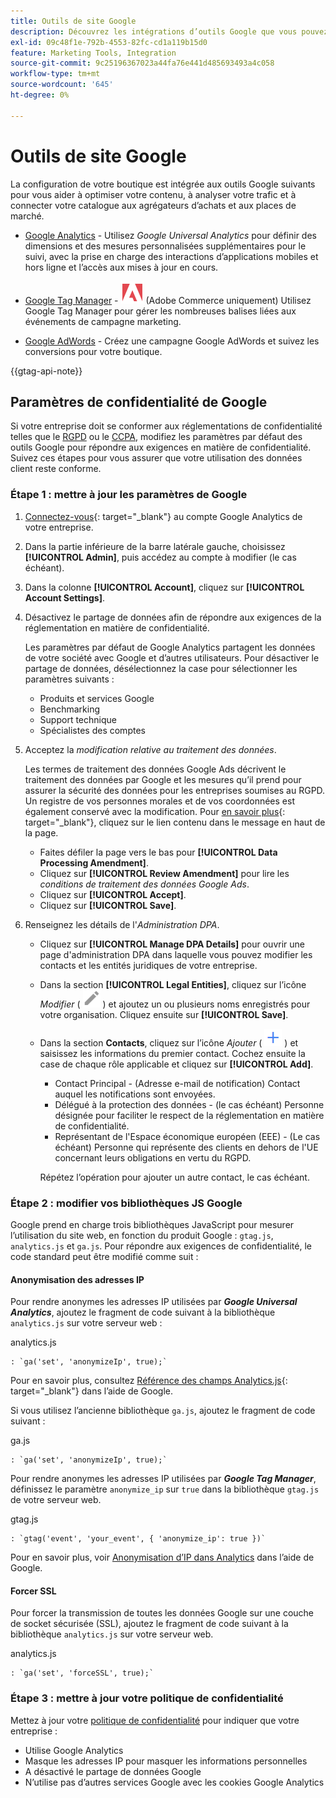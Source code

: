 ```yaml
---
title: Outils de site Google
description: Découvrez les intégrations d’outils Google que vous pouvez utiliser pour optimiser votre contenu, analyser votre trafic et connecter votre catalogue aux agrégateurs d’achats et aux places de marché.
exl-id: 09c48f1e-792b-4553-82fc-cd1a119b15d0
feature: Marketing Tools, Integration
source-git-commit: 9c25196367023a44fa76e441d485693493a4c058
workflow-type: tm+mt
source-wordcount: '645'
ht-degree: 0%

---
```


# Outils de site Google

La configuration de votre boutique est intégrée aux outils Google suivants pour vous aider à optimiser votre contenu, à analyser votre trafic et à connecter votre catalogue aux agrégateurs d’achats et aux places de marché.

- [Google Analytics](google-analytics.md) - Utilisez _Google Universal Analytics_ pour définir des dimensions et des mesures personnalisées supplémentaires pour le suivi, avec la prise en charge des interactions d’applications mobiles et hors ligne et l’accès aux mises à jour en cours.

- [Google Tag Manager](google-tag-manager.md) - ![Adobe Commerce](../assets/adobe-logo.svg) (Adobe Commerce uniquement) Utilisez Google Tag Manager pour gérer les nombreuses balises liées aux événements de campagne marketing.

- [Google AdWords](google-adwords.md) - Créez une campagne Google AdWords et suivez les conversions pour votre boutique.

{{gtag-api-note}}

## Paramètres de confidentialité de Google

Si votre entreprise doit se conformer aux réglementations de confidentialité telles que le [RGPD](../getting-started/compliance-gdpr.md) ou le [CCPA](../getting-started/compliance-ccpa.md), modifiez les paramètres par défaut des outils Google pour répondre aux exigences en matière de confidentialité. Suivez ces étapes pour vous assurer que votre utilisation des données client reste conforme.

### Étape 1 : mettre à jour les paramètres de Google

1. [Connectez-vous][1]{: target="_blank"} au compte Google Analytics de votre entreprise.

1. Dans la partie inférieure de la barre latérale gauche, choisissez **[!UICONTROL Admin]**, puis accédez au compte à modifier (le cas échéant).

1. Dans la colonne **[!UICONTROL Account]**, cliquez sur **[!UICONTROL Account Settings]**.

1. Désactivez le partage de données afin de répondre aux exigences de la réglementation en matière de confidentialité.

   Les paramètres par défaut de Google Analytics partagent les données de votre société avec Google et d’autres utilisateurs. Pour désactiver le partage de données, désélectionnez la case pour sélectionner les paramètres suivants :

   - Produits et services Google
   - Benchmarking
   - Support technique
   - Spécialistes des comptes

1. Acceptez la _modification relative au traitement des données_.

   Les termes de traitement des données Google Ads décrivent le traitement des données par Google et les mesures qu’il prend pour assurer la sécurité des données pour les entreprises soumises au RGPD. Un registre de vos personnes morales et de vos coordonnées est également conservé avec la modification. Pour [en savoir plus][2]{: target="_blank"}, cliquez sur le lien contenu dans le message en haut de la page.

   - Faites défiler la page vers le bas pour **[!UICONTROL Data Processing Amendment]**.
   - Cliquez sur **[!UICONTROL Review Amendment]** pour lire les _conditions de traitement des données Google Ads_.
   - Cliquez sur **[!UICONTROL Accept]**.
   - Cliquez sur **[!UICONTROL Save]**.

1. Renseignez les détails de l&#39;_Administration DPA_.

   - Cliquez sur **[!UICONTROL Manage DPA Details]** pour ouvrir une page d&#39;administration DPA dans laquelle vous pouvez modifier les contacts et les entités juridiques de votre entreprise.

   - Dans la section **[!UICONTROL Legal Entities]**, cliquez sur l’icône _Modifier_ ( ![icône de modification de Google](./assets/google-icon-edit.png) ) et ajoutez un ou plusieurs noms enregistrés pour votre organisation. Cliquez ensuite sur **[!UICONTROL Save]**.

   - Dans la section **Contacts**, cliquez sur l’icône _Ajouter_ ( ![icône d’ajout Google](./assets/google-icon-add.png) ) et saisissez les informations du premier contact. Cochez ensuite la case de chaque rôle applicable et cliquez sur **[!UICONTROL Add]**.

      - Contact Principal - (Adresse e-mail de notification) Contact auquel les notifications sont envoyées.
      - Délégué à la protection des données - (le cas échéant) Personne désignée pour faciliter le respect de la réglementation en matière de confidentialité.
      - Représentant de l&#39;Espace économique européen (EEE) - (Le cas échéant) Personne qui représente des clients en dehors de l&#39;UE concernant leurs obligations en vertu du RGPD.

     Répétez l’opération pour ajouter un autre contact, le cas échéant.

### Étape 2 : modifier vos bibliothèques JS Google

Google prend en charge trois bibliothèques JavaScript pour mesurer l’utilisation du site web, en fonction du produit Google : `gtag.js`, `analytics.js` et `ga.js`. Pour répondre aux exigences de confidentialité, le code standard peut être modifié comme suit :

#### Anonymisation des adresses IP

Pour rendre anonymes les adresses IP utilisées par **_Google Universal Analytics_**, ajoutez le fragment de code suivant à la bibliothèque `analytics.js` sur votre serveur web :

analytics.js

```
: `ga('set', 'anonymizeIp', true);`
```

Pour en savoir plus, consultez [Référence des champs Analytics.js][3]{: target="_blank"} dans l’aide de Google.

Si vous utilisez l’ancienne bibliothèque `ga.js`, ajoutez le fragment de code suivant :

ga.js

```
: `ga('set', 'anonymizeIp', true);`
```

Pour rendre anonymes les adresses IP utilisées par **_Google Tag Manager_**, définissez le paramètre `anonymize_ip` sur `true` dans la bibliothèque `gtag.js` de votre serveur web.

gtag.js

```
: `gtag('event', 'your_event', { 'anonymize_ip': true })`
```

Pour en savoir plus, voir [Anonymisation d’IP dans Analytics][4] dans l’aide de Google.

#### Forcer SSL

Pour forcer la transmission de toutes les données Google sur une couche de socket sécurisée (SSL), ajoutez le fragment de code suivant à la bibliothèque `analytics.js` sur votre serveur web.

analytics.js

```
: `ga('set', 'forceSSL', true);`
```

### Étape 3 : mettre à jour votre politique de confidentialité

Mettez à jour votre [politique de confidentialité](../getting-started/privacy-policy.md) pour indiquer que votre entreprise :

- Utilise Google Analytics
- Masque les adresses IP pour masquer les informations personnelles
- A désactivé le partage de données Google
- N’utilise pas d’autres services Google avec les cookies Google Analytics

[1]: https://www.google.com/analytics/
[2]: https://support.google.com/analytics/answer/3379636
[3]: https://developers.google.com/analytics/devguides/collection/analyticsjs/field-reference
[4]: https://support.google.com/analytics/answer/2763052
